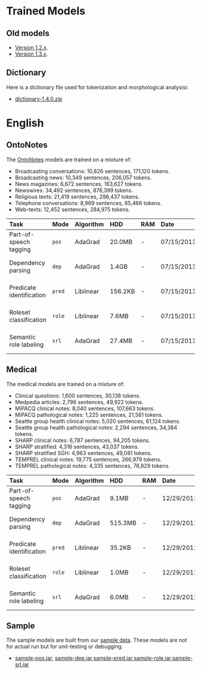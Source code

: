 # Trained Models #

## Old models ##

  * [Version 1.2.x](TrainedModelsOld.md).
  * [Version 1.3.x](TrainedModels13.md).

## Dictionary ##

Here is a dictionary file used for tokenization and morphological analysisr.
  * [dictionary-1.4.0.zip](https://bitbucket.org/jdchoi77/models/downloads/dictionary-1.4.0.zip)

# English #

## OntoNotes ##

The [OntoNotes](http://www.bbn.com/ontonotes/) models are trained on a mixture of:

  * Broadcasting conversations: 10,826 sentences, 171,120 tokens.
  * Broadcasting news: 10,349 sentences, 206,057 tokens.
  * News magazines: 6,672 sentences, 163,627 tokens.
  * Newswires: 34,492 sentences, 876,399 tokens.
  * Religious texts: 21,419 sentences, 296,437 tokens.
  * Telephone conversations: 8,969 sentences, 85,466 tokens.
  * Web-texts: 12,452 sentences, 284,975 tokens.

| **Task** | **Mode** |  **Algorithm** | **HDD** | **RAM** | **Date** | **Download** |
|:---------|:---------|:---------------|:--------|:--------|:---------|:-------------|
| Part-of-speech tagging | `pos` | AdaGrad | 20.0MB | - | 07/15/2013 | [ontonotes-en-pos-1.4.0.tgz](https://bitbucket.org/jdchoi77/models/downloads/ontonotes-en-pos-1.4.0.tgz) |
| Dependency parsing | `dep` | AdaGrad | 1.4GB | - | 07/15/2013 | [ontonotes-en-dep-1.4.0.tgz](https://bitbucket.org/jdchoi77/models/downloads/ontonotes-en-dep-1.4.0.tgz) |
| Predicate identification | `pred` | Liblinear | 156.2KB | - | 07/15/2013 | [ontonotes-en-pred-1.4.0.tgz](https://bitbucket.org/jdchoi77/models/downloads/ontonotes-en-pred-1.4.0.tgz) |
| Roleset classification | `role` | Liblinear | 7.6MB | - | 07/15/2013 | [ontonotes-en-role-1.4.0.tgz](https://bitbucket.org/jdchoi77/models/downloads/ontonotes-en-role-1.4.0.tgz) |
| Semantic role labeling | `srl` | AdaGrad | 27.4MB | - | 07/15/2013 | [ontonotes-en-srl-1.4.2.tgz](https://bitbucket.org/jdchoi77/models/downloads/ontonotes-en-srl-1.4.2.tgz) |

## Medical ##

The medical models are trained on a mixture of:

  * Clinical questions: 1,600 sentences, 30,138 tokens.
  * Medpedia articles: 2,796 sentences, 49,922 tokens.
  * MiPACQ clinical notes: 8,040 sentences, 107,663 tokens.
  * MiPACQ pathological notes: 1,225 sentences, 21,581 tokens.
  * Seattle group health clinical notes: 5,020 sentences, 61,124 tokens.
  * Seattle group health pathological notes: 2,294 sentences, 34,384 tokens.
  * SHARP clinical notes: 6,787 sentences, 94,205 tokens.
  * SHARP stratified: 4,316 sentences, 43,037 tokens.
  * SHARP stratified SGH: 4,963 sentences, 49,081 tokens.
  * TEMPREL clinical notes: 19,775 sentences, 266,979 tokens.
  * TEMPREL pathological notes: 4,335 sentences, 78,829 tokens.

| **Task** | **Mode** |  **Algorithm** | **HDD** | **RAM** | **Date** | **Download** |
|:---------|:---------|:---------------|:--------|:--------|:---------|:-------------|
| Part-of-speech tagging | `pos` | AdaGrad | 9.1MB | - | 12/29/2012 | [mayo-pos-1.4.0.tgz](https://bitbucket.org/jdchoi77/models/downloads/mayo-pos-1.4.0.tgz) |
| Dependency parsing | `dep` | AdaGrad | 515.3MB | - | 12/29/2012 | [mayo-dep-1.4.0.tgz](https://bitbucket.org/jdchoi77/models/downloads/mayo-dep-1.4.0.tgz) |
| Predicate identification | `pred` | Liblinear | 35.2KB | - | 12/29/2012 | [mayo-pred-1.4.0.tgz](https://bitbucket.org/jdchoi77/models/downloads/mayo-pred-1.4.0.tgz) |
| Roleset classification | `role` | Liblinear | 1.0MB | - | 12/29/2012 | [mayo-role-1.4.0.tgz](https://bitbucket.org/jdchoi77/models/downloads/mayo-role-1.4.0.tgz) |
| Semantic role labeling | `srl` | AdaGrad | 6.0MB | - | 12/29/2012 | [mayo-srl-1.4.2.tgz](https://bitbucket.org/jdchoi77/models/downloads/mayo-srl-1.4.2.tgz) |

## Sample ##

The sample models are built from our [sample data](http://clearnlp.googlecode.com/git/src/main/resources/sample-dev/trn).  These models are not for actual run but for unit-testing or debugging.

  * [sample-pos.jar](https://bitbucket.org/jdchoi77/models/downloads/sample-en-pos-1.4.0.tgz), [sample-dep.jar](https://bitbucket.org/jdchoi77/models/downloads/sample-en-dep-1.4.0.tgz),[sample-pred.jar](https://bitbucket.org/jdchoi77/models/downloads/sample-en-pred-1.4.0.tgz),[sample-role.jar](https://bitbucket.org/jdchoi77/models/downloads/sample-en-role-1.4.0.tgz),[sample-srl.jar](https://bitbucket.org/jdchoi77/models/downloads/sample-en-srl-1.4.0.tgz)